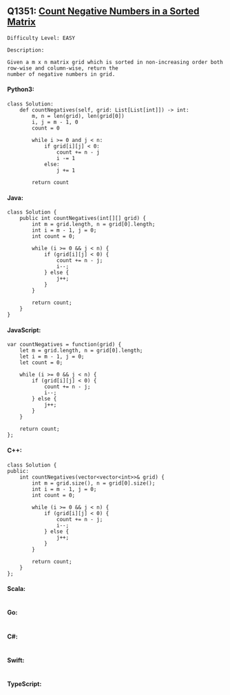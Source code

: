 ## Q1351: [Count Negative Numbers in a Sorted Matrix](https://leetcode.com/problems/count-negative-numbers-in-a-sorted-matrix/)

```
Difficulty Level: EASY
```

```
Description:

Given a m x n matrix grid which is sorted in non-increasing order both row-wise and column-wise, return the
number of negative numbers in grid.
```

#### Python3:

```
class Solution:
    def countNegatives(self, grid: List[List[int]]) -> int:
        m, n = len(grid), len(grid[0])
        i, j = m - 1, 0
        count = 0

        while i >= 0 and j < n:
            if grid[i][j] < 0:
                count += n - j
                i -= 1
            else:
                j += 1

        return count
```

#### Java:

```
class Solution {
    public int countNegatives(int[][] grid) {
        int m = grid.length, n = grid[0].length;
        int i = m - 1, j = 0;
        int count = 0;

        while (i >= 0 && j < n) {
            if (grid[i][j] < 0) {
                count += n - j;
                i--;
            } else {
                j++;
            }
        }

        return count;
    }
}
```

#### JavaScript:

```
var countNegatives = function(grid) {
    let m = grid.length, n = grid[0].length;
    let i = m - 1, j = 0;
    let count = 0;

    while (i >= 0 && j < n) {
        if (grid[i][j] < 0) {
            count += n - j;
            i--;
        } else {
            j++;
        }
    }

    return count;
};
```

#### C++:

```
class Solution {
public:
    int countNegatives(vector<vector<int>>& grid) {
        int m = grid.size(), n = grid[0].size();
        int i = m - 1, j = 0;
        int count = 0;

        while (i >= 0 && j < n) {
            if (grid[i][j] < 0) {
                count += n - j;
                i--;
            } else {
                j++;
            }
        }

        return count;
    }
};
```

#### Scala:

```

```

#### Go:

```

```

#### C#:

```

```

#### Swift:

```

```

#### TypeScript:

```

```